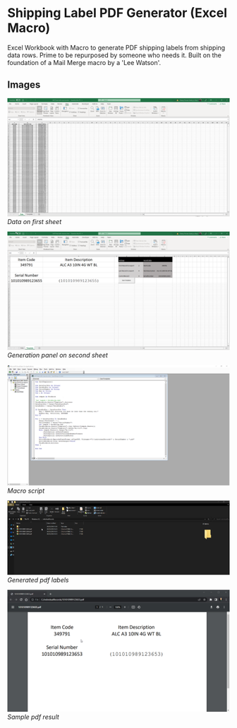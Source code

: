 # Shipping Label PDF Generator (Excel Macro)
Excel Workbook with Macro to generate PDF shipping labels from shipping data rows. Prime to be repurposed by someone who needs it. Built on the foundation of a Mail Merge macro by a 'Lee Watson'.

## Images

![Data on first sheet](https://github.com/zaksadiq/shippinglabelmacro/blob/581ff0d13bbc3fcd14d2f8da087bb0f8dfaf9562/Images/1.png)
*Data on first sheet*

![Generation panel on second sheet](https://github.com/zaksadiq/shippinglabelmacro/blob/581ff0d13bbc3fcd14d2f8da087bb0f8dfaf9562/Images/2.png)
*Generation panel on second sheet*

![Macro script](https://github.com/zaksadiq/shippinglabelmacro/blob/581ff0d13bbc3fcd14d2f8da087bb0f8dfaf9562/Images/3.png)
*Macro script*

![Generated pdf labels](https://github.com/zaksadiq/shippinglabelmacro/blob/581ff0d13bbc3fcd14d2f8da087bb0f8dfaf9562/Images/4.png)
*Generated pdf labels*

![Sample pdf result](https://github.com/zaksadiq/shippinglabelmacro/blob/581ff0d13bbc3fcd14d2f8da087bb0f8dfaf9562/Images/5.png)
*Sample pdf result*
